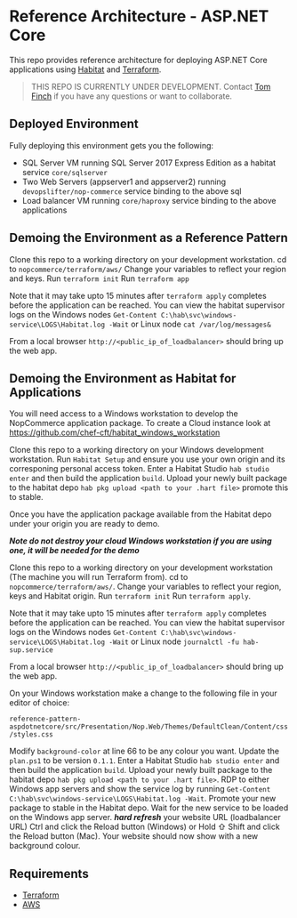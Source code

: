 # Reference Architecture  - ASP.NET Core 
This repo provides reference architecture for deploying ASP.NET Core applications using [Habitat](https://habitat.sh) and [Terraform](https://terraform.io). 

>THIS REPO IS CURRENTLY UNDER DEVELOPMENT. Contact [Tom Finch](https://github.com/devopslifter) if you have any questions or want to collaborate.

## Deployed Environment
Fully deploying this environment gets you the following:

- SQL Server VM running SQL Server 2017 Express Edition as a habitat service `core/sqlserver`
- Two Web Servers (appserver1 and appserver2) running `devopslifter/nop-commerce` service binding to the above sql
- Load balancer VM running `core/haproxy` service binding to the above applications

## Demoing the Environment as a Reference Pattern
Clone this repo to a working directory on your development workstation.
cd to `nopcommerce/terraform/aws/`
Change your variables to reflect your region and keys.
Run `terraform init`
Run `terraform app`

Note that it may take upto 15 minutes after `terraform apply` completes before the application can be reached. You can view the habitat supervisor logs on the Windows nodes `Get-Content C:\hab\svc\windows-service\LOGS\Habitat.log -Wait` or Linux node `cat /var/log/messages&`

From a local browser `http://<public_ip_of_loadbalancer>` should bring up the web app.

## Demoing the Environment as Habitat for Applications
You will need access to a Windows workstation to develop the NopCommerce application package. To create a Cloud instance look at https://github.com/chef-cft/habitat_windows_workstation

Clone this repo to a working directory on your Windows development workstation.
Run `Habitat Setup` and ensure you use your own origin and its corresponing personal access token.
Enter a Habitat Studio `hab studio enter` and then build the application `build`.
Upload your newly built package to the habitat depo `hab pkg upload <path to your .hart file>` promote this to stable.

Once you have the application package available from the Habitat depo under your origin you are ready to demo.

***Note do not destroy your cloud Windows workstation if you are using one, it will be needed for the demo***

Clone this repo to a working directory on your development workstation (The machine you will run Terraform from).
cd to `nopcommerce/terraform/aws/`.
Change your variables to reflect your region, keys and Habitat origin.
Run `terraform init`
Run `terraform apply`.

Note that it may take upto 15 minutes after `terraform apply` completes before the application can be reached. You can view the habitat supervisor logs on the Windows nodes `Get-Content C:\hab\svc\windows-service\LOGS\Habitat.log -Wait` or Linux node `journalctl -fu hab-sup.service`

From a local browser `http://<public_ip_of_loadbalancer>` should bring up the web app.

On your Windows workstation make a change to the following file in your editor of choice:

`reference-pattern-aspdotnetcore/src/Presentation/Nop.Web/Themes/DefaultClean/Content/css/styles.css`

Modify `background-color` at line 66 to be any colour you want.
Update the `plan.ps1` to be version `0.1.1`.
Enter a Habitat Studio `hab studio enter` and then build the application `build`.
Upload your newly built package to the habitat depo `hab pkg upload <path to your .hart file>`.
RDP to either Windows app servers and show the service log by running `Get-Content C:\hab\svc\windows-service\LOGS\Habitat.log -Wait`.
Promote your new package to stable in the Habitat depo.
Wait for the new service to be loaded on the Windows app server.
***hard refresh*** your website URL (loadbalancer URL) Ctrl and click the Reload button (Windows) or Hold ⇧ Shift and click the Reload button (Mac).
Your website should now show with a new background colour.


## Requirements
- [Terraform](https://terraform.io)
- [AWS](https://aws.amazon.com/)

